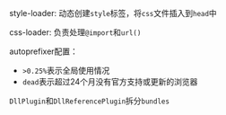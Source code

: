 style-loader: 动态创建`style`标签，将`css`文件插入到`head`中

css-loader: 负责处理`@import`和`url()`

autoprefixer配置：
* `>0.25%`表示全局使用情况
* `dead`表示超过24个月没有官方支持或更新的浏览器

`DllPlugin`和`DllReferencePlugin`拆分`bundles`